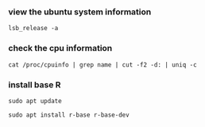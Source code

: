 ### view the ubuntu system information

```shell
lsb_release -a
```

### check the cpu information

```
cat /proc/cpuinfo | grep name | cut -f2 -d: | uniq -c
```

### install base R

```
sudo apt update
```

```
sudo apt install r-base r-base-dev
```



